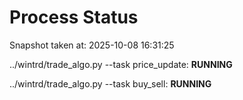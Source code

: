 # Process Status

Snapshot taken at: 2025-10-08 16:31:25

../wintrd/trade_algo.py --task price_update: **RUNNING**

../wintrd/trade_algo.py --task buy_sell: **RUNNING**


